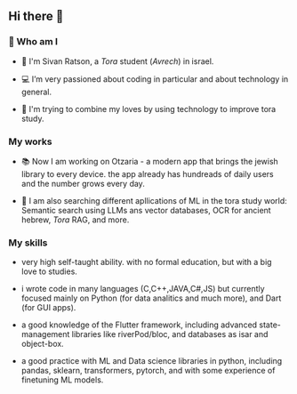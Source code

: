 ## Hi there 👋

### 🤔 Who am I

- 📖 I'm Sivan Ratson, a <i>Tora</i> student (<i>Avrech</i>) in israel.

- 💻 I’m very passioned about coding in particular and about technology in general.

- 🔗 I'm trying to combine my loves by using technology to improve tora study.

###  My works

- 📚 Now I am working on Otzaria - a modern app that brings the jewish library to every device.
the app already has hundreads of daily users and the number grows every day.

- 🔎 I am also searching different apllications of ML in the tora study world: Semantic search using LLMs ans vector databases, OCR for ancient hebrew, <i>Tora</i> RAG, and more.

### My skills

- very high self-taught ability. with no formal education, but with a big love to studies.

- i wrote code in many languages (C,C++,JAVA,C#,JS) but currently focused mainly on Python (for data analitics and much more), and Dart (for GUI apps).

- a good knowledge of the Flutter framework, including advanced state-management libraries like riverPod/bloc, and databases as isar and object-box.

- a good practice with ML and Data science libraries in python, including pandas, sklearn, transformers, pytorch, and with some experience of finetuning ML models.


